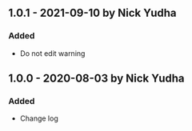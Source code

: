## 1.0.1 - 2021-09-10 by Nick Yudha

### Added

- Do not edit warning

## 1.0.0 - 2020-08-03 by Nick Yudha

### Added

- Change log
